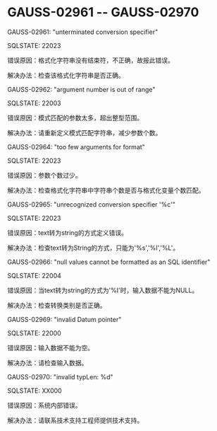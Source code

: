 # GAUSS-02961 -- GAUSS-02970

GAUSS-02961: "unterminated conversion specifier"

SQLSTATE: 22023

错误原因：格式化字符串没有结束符，不正确，故报此错误。

解决办法：检查该格式化字符串是否正确。

GAUSS-02962: "argument number is out of range"

SQLSTATE: 22003

错误原因：模式匹配的参数太多，超出整型范围。

解决办法：请重新定义模式匹配字符串，减少参数个数。

GAUSS-02964: "too few arguments for format"

SQLSTATE: 22023

错误原因：参数个数过少。

解决办法：检查格式化字符串中字符串个数是否与格式化变量个数匹配。

GAUSS-02965: "unrecognized conversion specifier '%c'"

SQLSTATE: 22023

错误原因：text转为string的方式定义错误。

解决办法：检查text转为String的方式，只能为'%s','%I','%L'。

GAUSS-02966: "null values cannot be formatted as an SQL identifier"

SQLSTATE: 22004

错误原因：当text转为string的方式为'%I'时，输入数据不能为NULL。

解决办法：检查转换类别是否正确。

GAUSS-02969: "invalid Datum pointer"

SQLSTATE: 22000

错误原因：输入数据不能为空。

解决办法：请检查输入数据。

GAUSS-02970: "invalid typLen: %d"

SQLSTATE: XX000

错误原因：系统内部错误。

解决办法：请联系技术支持工程师提供技术支持。
